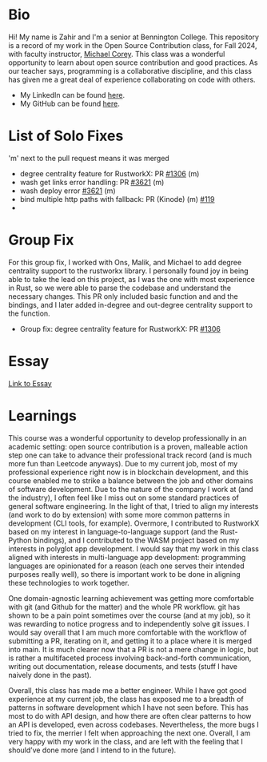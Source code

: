 # Bio
Hi! My name is Zahir and I'm a senior at Bennington College. This repository is a record of my work in the Open Source Contribution class, for Fall 2024, with faculty instructor, [Michael Corey](https://www.bennington.edu/academics/faculty/michael-corey). This class was a wonderful opportunity to learn about open source contribution and good 
practices. As our teacher says, programming is a collaborative discipline, and this class has given me a great deal of experience collaborating on code with others.
- My LinkedIn can be found [here](https://www.linkedin.com/in/zahirsabotic).
- My GitHub can be found [here](https://github.com/zahirsabotic).


# List of Solo Fixes
'm' next to the pull request means it was merged

- degree centrality feature for RustworkX: PR [#1306](https://github.com/Qiskit/rustworkx/pull/1306) (m)
- wash get links error handling: PR [#3621](https://github.com/wasmCloud/wasmCloud/pull/3621) (m)
- wash deploy error [#3621](https://github.com/wasmCloud/wasmCloud/pull/3621) (m)
- bind multiple http paths with fallback: PR (Kinode) (m) [#119](https://github.com/kinode-dao/process_lib/pull/119)
- 

# Group Fix
For this group fix, I worked with Ons, Malik, and Michael to add degree centrality support to the rustworkx library. I personally found joy in being able to take the lead on this project, as I was the one with most experience in Rust, so we were able to parse the codebase and understand the necessary changes. This PR only included basic function and and the bindings, and I later added in-degree and out-degree centrality support to the function.
- Group fix: degree centrality feature for RustworkX: PR [#1306](https://github.com/Qiskit/rustworkx/pull/1306)

# Essay
[Link to Essay](https://docs.google.com/document/d/1vyqvrG-7-fiwhzg36-eQF5HVtHpQ3sHl5U4gwhsGZ04/edit?usp=sharing)

# Learnings
This course was a wonderful opportunity to develop professionally in an academic setting: open source contribution is a proven, malleable action step one can take to advance their professional track record (and is much more fun than Leetcode anyways). Due to my current job, most of my professional experience right now is in blockchain development, and this course enabled me to strike a balance between the job and other domains of software development. Due to the nature of the company I work at (and the industry), I often feel like I miss out on some standard practices of general software engineering. In the light of that, I tried to align my interests (and work to do by extension) with some more common patterns in development (CLI tools, for example). Overmore, I contributed to RustworkX based on my interest in language-to-language support (and the Rust-Python bindings), and I contributed to the WASM project based on my interests in polyglot app development. I would say that my work in this class aligned with interests in multi-language app development: programming languages are opinionated for a reason (each one serves their intended purposes really well), so there is important work to be done in aligning these technologies to work together.

One domain-agnostic learning achievement was getting more comfortable with git (and Github for the matter) and the whole PR workflow. git has shown to be a pain point sometimes over the course (and at my job), so it was rewarding to notice progress and to independently solve git issues. I would say overall that I am much more comfortable with the workflow of submitting a PR, iterating on it, and getting it to a place where it is merged into main. It is much clearer now that a PR is not a mere change in logic, but is rather a multifaceted process involving back-and-forth communication, writing out documentation, release documents, and tests (stuff I have naively done in the past). 

Overall, this class has made me a better engineer. While I have got good experience at my current job, the class has exposed me to a breadth of patterns in software development which I have not seen before. This has most to do with API design, and how there are often clear patterns to how an API is developed, even across codebases. Nevertheless, the more bugs I tried to fix, the merrier I felt when approaching the next one. Overall, I am very happy with my work in the class, and are left with the feeling that I should’ve done more (and I intend to in the future).
